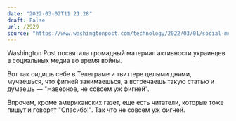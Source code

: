 ```yaml
---
date: "2022-03-02T11:21:28"
draft: False
url: /2929
source: "https://www.washingtonpost.com/technology/2022/03/01/social-media-ukraine-russia/"
---
```


Washington Post посвятила громадный материал активности украинцев в социальных медиа во время войны. 

Вот так сидишь себе в Телеграме и твиттере целыми днями, мучаешься, что фигней занимаешься, а встречаешь такую статью и думаешь — "Наверное, не совсем уж фигней". 

Впрочем, кроме американских газет, еще есть читатели, которые тоже пишут и говорят "Спасибо!". Так что не совсем уж фигней.
